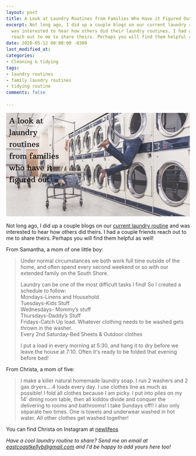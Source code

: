 ```yaml
---
layout: post
title: A Look at Laundry Routines from Families Who Have it Figured Out
excerpt: Not long ago, I did up a couple blogs on our current laundry routine and
  was interested to hear how others did their laundry routines. I had a couple friends
  reach out to me to share theirs. Perhaps you will find them helpful as well!
date: 2020-05-12 00:00:00 -0300
last_modified_at: 
categories:
- Cleaning & tidying
tags:
- laundry routines
- family laundry routines
- tidying routine
comments: false

---
```

![](/assets/img/20200512_114953_0000.png)

Not long ago, I did up a couple blogs on our [current laundry routine](https://www.eastcoastkelly.com/cleaning%20&%20tidying/2020/04/30/our-current-laundry-routine-that-has-taken-the-stress-off-of-laundry.html) and was interested to hear how others did theirs. I had a couple friends reach out to me to share theirs. Perhaps you will find them helpful as well!

From Samantha, a mom of one little boy:

> Under normal circumstances we both work full time outside of the home, and often spend every second weekend or so with our extended family on the South Shore.  
>    
>  Laundry can be one of the most difficult tasks I find! So I created a schedule to follow:  
>  Mondays-Linens and Household  
>  Tuesdays-Kids Stuff  
>  Wednesdays- Mommy’s stuff  
>  Thursdays-Daddy’s Stuff  
>  Fridays-Catch Up load. Whatever clothing needs to be washed gets thrown in the washer.  
>  Every 2nd Saturday-Bed Sheets & Outdoor clothes  
>    
>  I put a load in every morning at 5:30, and hang it to dry before we leave the house at 7:10. Often it's ready to be folded that evening before bed!

From Christa, a mom of five:

> I make a killer natural homemade laundry soap. I run 2 washers and 2 gas dryers....4 loads every day. I use clothes line as much as possible! I fold all clothes because I am picky. I put into piles on my 14’ dining room table, then all kiddos divide and conquer the delivering to rooms and bathrooms! I take Sundays off!! I also only separate two times. One is towels and underwear washed in hot water. All other clothes get washed together!

You can find Christa on Instagram at [newlifeos](http://www.instagram.com/newlifeos)

_Have a cool laundry routine to share? Send me an email at_ [_eastcoastkellyb@gmail.com_](mailto:eastcoastkellyb@gmail.com) _and I’d be happy to add yours here too!_